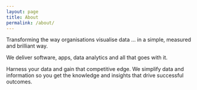 ```yaml
---
layout: page
title: About
permalink: /about/
---
```


Transforming the way organisations visualise data ... in a simple, measured and brilliant way.

We deliver software, apps, data analytics and all that goes with it.

Harness your data and gain that competitive edge. We simplify data and information so you get the knowledge and insights that drive successful outcomes.

<!-- <style>
  .grid {
    display: flex;
  }
  .col-1-2 {
    flex: 1;
  }
  .col-1-2:last-child {
    margin-left: 20px;
  }
</style>

<div class="grid">
  <div class="col-1-2">
    <div class="content">
      <p>...insert content left side...</p>
    </div>
  </div>
  <div class="col-1-2">
    <div class="content">
      <p>...insert content middle side...</p>
    </div>
  </div>
  <div class="col-1-2">
    <div class="content">
      <h4>heading</h4>
      <p>...insert content right side...</p>
    </div>
  </div>
</div> -->
